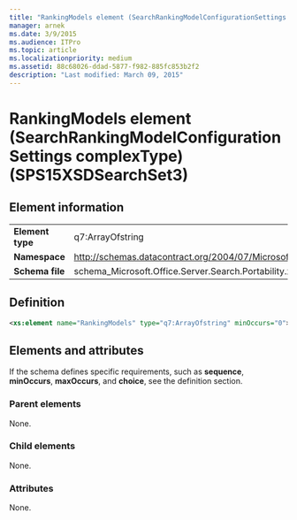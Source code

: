 ```yaml
---
title: "RankingModels element (SearchRankingModelConfigurationSettings complexType) (SPS15XSDSearchSet3)"
manager: arnek
ms.date: 3/9/2015
ms.audience: ITPro
ms.topic: article
ms.localizationpriority: medium
ms.assetid: 88c68026-ddad-5877-f982-885fc853b2f2
description: "Last modified: March 09, 2015"
---
```


# RankingModels element (SearchRankingModelConfigurationSettings complexType) (SPS15XSDSearchSet3)



## Element information

|||
|:-----|:-----|
|**Element type** <br/> |q7:ArrayOfstring  <br/> |
|**Namespace** <br/> |http://schemas.datacontract.org/2004/07/Microsoft.Office.Server.Search.Portability  <br/> |
|**Schema file** <br/> |schema_Microsoft.Office.Server.Search.Portability.xsd  <br/> |

## Definition

```XML
<xs:element name="RankingModels" type="q7:ArrayOfstring" minOccurs="0"></xs:element>

```

## Elements and attributes

If the schema defines specific requirements, such as **sequence**, **minOccurs**, **maxOccurs**, and **choice**, see the definition section.

### Parent elements

None.

### Child elements

None.

### Attributes

None.
